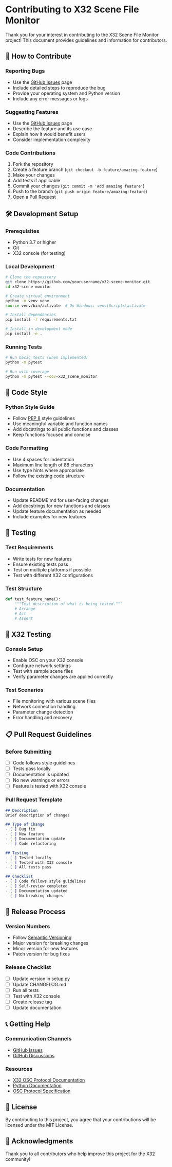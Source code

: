 # Contributing to X32 Scene File Monitor

Thank you for your interest in contributing to the X32 Scene File Monitor project! This document provides guidelines and information for contributors.

## 🤝 How to Contribute

### Reporting Bugs
- Use the [GitHub Issues](https://github.com/yourusername/x32-scene-monitor/issues) page
- Include detailed steps to reproduce the bug
- Provide your operating system and Python version
- Include any error messages or logs

### Suggesting Features
- Use the [GitHub Issues](https://github.com/yourusername/x32-scene-monitor/issues) page
- Describe the feature and its use case
- Explain how it would benefit users
- Consider implementation complexity

### Code Contributions
1. Fork the repository
2. Create a feature branch (`git checkout -b feature/amazing-feature`)
3. Make your changes
4. Add tests if applicable
5. Commit your changes (`git commit -m 'Add amazing feature'`)
6. Push to the branch (`git push origin feature/amazing-feature`)
7. Open a Pull Request

## 🛠️ Development Setup

### Prerequisites
- Python 3.7 or higher
- Git
- X32 console (for testing)

### Local Development
```bash
# Clone the repository
git clone https://github.com/yourusername/x32-scene-monitor.git
cd x32-scene-monitor

# Create virtual environment
python -m venv venv
source venv/bin/activate  # On Windows: venv\Scripts\activate

# Install dependencies
pip install -r requirements.txt

# Install in development mode
pip install -e .
```

### Running Tests
```bash
# Run basic tests (when implemented)
python -m pytest

# Run with coverage
python -m pytest --cov=x32_scene_monitor
```

## 📝 Code Style

### Python Style Guide
- Follow [PEP 8](https://www.python.org/dev/peps/pep-0008/) style guidelines
- Use meaningful variable and function names
- Add docstrings to all public functions and classes
- Keep functions focused and concise

### Code Formatting
- Use 4 spaces for indentation
- Maximum line length of 88 characters
- Use type hints where appropriate
- Follow the existing code structure

### Documentation
- Update README.md for user-facing changes
- Add docstrings for new functions and classes
- Update feature documentation as needed
- Include examples for new features

## 🧪 Testing

### Test Requirements
- Write tests for new features
- Ensure existing tests pass
- Test on multiple platforms if possible
- Test with different X32 configurations

### Test Structure
```python
def test_feature_name():
    """Test description of what is being tested."""
    # Arrange
    # Act
    # Assert
```

## 🔧 X32 Testing

### Console Setup
- Enable OSC on your X32 console
- Configure network settings
- Test with sample scene files
- Verify parameter changes are applied correctly

### Test Scenarios
- File monitoring with various scene files
- Network connection handling
- Parameter change detection
- Error handling and recovery

## 📋 Pull Request Guidelines

### Before Submitting
- [ ] Code follows style guidelines
- [ ] Tests pass locally
- [ ] Documentation is updated
- [ ] No new warnings or errors
- [ ] Feature is tested with X32 console

### Pull Request Template
```markdown
## Description
Brief description of changes

## Type of Change
- [ ] Bug fix
- [ ] New feature
- [ ] Documentation update
- [ ] Code refactoring

## Testing
- [ ] Tested locally
- [ ] Tested with X32 console
- [ ] All tests pass

## Checklist
- [ ] Code follows style guidelines
- [ ] Self-review completed
- [ ] Documentation updated
- [ ] No breaking changes
```

## 🚀 Release Process

### Version Numbers
- Follow [Semantic Versioning](https://semver.org/)
- Major version for breaking changes
- Minor version for new features
- Patch version for bug fixes

### Release Checklist
- [ ] Update version in setup.py
- [ ] Update CHANGELOG.md
- [ ] Run all tests
- [ ] Test with X32 console
- [ ] Create release tag
- [ ] Update documentation

## 📞 Getting Help

### Communication Channels
- [GitHub Issues](https://github.com/yourusername/x32-scene-monitor/issues)
- [GitHub Discussions](https://github.com/yourusername/x32-scene-monitor/discussions)

### Resources
- [X32 OSC Protocol Documentation](https://behringer.com/x32/docs)
- [Python Documentation](https://docs.python.org/)
- [OSC Protocol Specification](http://opensoundcontrol.org/)

## 📄 License

By contributing to this project, you agree that your contributions will be licensed under the MIT License.

## 🙏 Acknowledgments

Thank you to all contributors who help improve this project for the X32 community! 